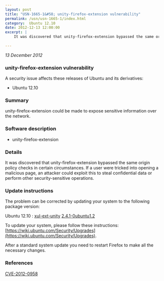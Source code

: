 ```yaml
---
layout: post
title: "USN-1665-1&#58; unity-firefox-extension vulnerability"
permalink: /usn/usn-1665-1/index.html
category:  Ubuntu 12.10
date: 2012-12-13 12:00:00
excerpt: |
    It was discovered that unity-firefox-extension bypassed the same origin policy checks in certain circumstances. If a user were tricked into opening a malicious page, an attacker could exploit this to steal confidential data or perform other security-sensitive operations. 
    
--- 
```

 
 

*13 December 2012*

### unity-firefox-extension vulnerability

A security issue affects these releases of Ubuntu and its derivatives:

* Ubuntu 12.10

### Summary

unity-firefox-extension could be made to expose sensitive information over the network.

### Software description

* unity-firefox-extension 

### Details

It was discovered that unity-firefox-extension bypassed the same origin policy checks in certain circumstances. If a user were tricked into opening a malicious page, an attacker could exploit this to steal confidential data or perform other security-sensitive operations. 

### Update instructions

The problem can be corrected by updating your system to the following package version:

Ubuntu 12.10
 : [xul-ext-unity](https://launchpad.net/ubuntu/+source/unity-firefox-extension) <span> [2.4.1-0ubuntu1.2](https://launchpad.net/ubuntu/+source/unity-firefox-extension/2.4.1-0ubuntu1.2) </span> 

To update your system, please follow these instructions: [https://wiki.ubuntu.com/Security/Upgrades](https://wiki.ubuntu.com/Security/Upgrades).

After a standard system update you need to restart Firefox to make all the necessary changes. 

### References

 
 [CVE-2012-0958](http://people.ubuntu.com/~ubuntu-security/cve/CVE-2012-0958)
 

